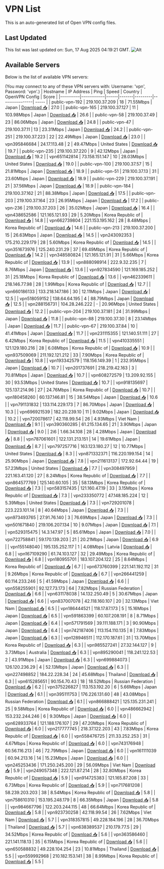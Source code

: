 # VPN List

This is an auto-generated list of Open VPN config files.

## Last Updated

This list was last updated on: Sun, 17 Aug 2025 04:19:21 GMT.
![Alt](https://repobeats.axiom.co/api/embed/186b98318ef1479477931607c1ad7d823f12451f.svg "Repobeats analytics image")

## Available Servers

Below is the list of available VPN servers:

(You may connect to any of these VPN servers with: Username: 'vpn', Password: 'vpn'.)
| Hostname | IP Address | Ping | Speed | Country | OpenVPN Config | Score |
|----------|------------|------|-------|---------|----------------| ----- |
| public-vpn-192 | 219.100.37.209 | 18 | 71.55Mbps | Japan | [Download 📥](./configs/server_0_JP.ovpn) | 27.0 |
| public-vpn-165 | 219.100.37.127 | 11 | 103.98Mbps | Japan | [Download 📥](./configs/server_1_JP.ovpn) | 26.6 |
| public-vpn-58 | 219.100.37.49 | 23 | 86.06Mbps | Japan | [Download 📥](./configs/server_2_JP.ovpn) | 24.8 |
| public-vpn-47 | 219.100.37.11 | 13 | 23.31Mbps | Japan | [Download 📥](./configs/server_3_JP.ovpn) | 24.2 |
| public-vpn-251 | 219.100.37.223 | 22 | 22.49Mbps | Japan | [Download 📥](./configs/server_4_JP.ovpn) | 23.0 |
| vpn395846684 | 24.17.113.48 | 2 | 49.47Mbps | United States | [Download 📥](./configs/server_5_US.ovpn) | 19.7 |
| public-vpn-235 | 219.100.37.220 | 9 | 42.12Mbps | Japan | [Download 📥](./configs/server_6_JP.ovpn) | 19.2 |
| vpn651142814 | 73.158.151.147 | 10 | 28.03Mbps | United States | [Download 📥](./configs/server_7_US.ovpn) | 19.0 |
| public-vpn-100 | 219.100.37.57 | 15 | 21.81Mbps | Japan | [Download 📥](./configs/server_8_JP.ovpn) | 18.9 |
| public-vpn-51 | 219.100.37.13 | 31 | 23.60Mbps | Japan | [Download 📥](./configs/server_9_JP.ovpn) | 18.9 |
| public-vpn-229 | 219.100.37.191 | 21 | 37.56Mbps | Japan | [Download 📥](./configs/server_10_JP.ovpn) | 18.9 |
| public-vpn-184 | 219.100.37.162 | 21 | 88.38Mbps | Japan | [Download 📥](./configs/server_11_JP.ovpn) | 17.5 |
| public-vpn-203 | 219.100.37.164 | 23 | 26.95Mbps | Japan | [Download 📥](./configs/server_12_JP.ovpn) | 17.2 |
| public-vpn-236 | 219.100.37.203 | 26 | 35.02Mbps | Japan | [Download 📥](./configs/server_13_JP.ovpn) | 16.4 |
| vpn438652586 | 121.165.121.93 | 29 | 5.20Mbps | Korea Republic of | [Download 📥](./configs/server_14_KR.ovpn) | 14.8 |
| vpn662739804 | 221.153.195.162 | 28 | 8.48Mbps | Korea Republic of | [Download 📥](./configs/server_15_KR.ovpn) | 14.6 |
| public-vpn-213 | 219.100.37.200 | 15 | 26.63Mbps | Japan | [Download 📥](./configs/server_16_JP.ovpn) | 14.5 |
| vpn243092353 | 175.210.229.179 | 28 | 5.60Mbps | Korea Republic of | [Download 📥](./configs/server_17_KR.ovpn) | 14.5 |
| vpn351673976 | 125.240.231.29 | 37 | 69.49Mbps | Korea Republic of | [Download 📥](./configs/server_18_KR.ovpn) | 14.2 |
| vpn348580824 | 121.165.121.91 | 31 | 5.66Mbps | Korea Republic of | [Download 📥](./configs/server_19_KR.ovpn) | 13.9 |
| vpn888098914 | 222.9.32.235 | 7 | 8.76Mbps | Japan | [Download 📥](./configs/server_20_JP.ovpn) | 13.6 |
| vpn927834590 | 121.169.185.252 | 31 | 25.18Mbps | Korea Republic of | [Download 📥](./configs/server_21_KR.ovpn) | 13.6 |
| vpn462339611 | 218.146.77.98 | 28 | 1.99Mbps | Korea Republic of | [Download 📥](./configs/server_22_KR.ovpn) | 12.7 |
| vpn660186133 | 133.218.147.186 | 30 | 12.11Mbps | Japan | [Download 📥](./configs/server_23_JP.ovpn) | 12.5 |
| vpn518059152 | 138.64.64.195 | 4 | 88.79Mbps | Japan | [Download 📥](./configs/server_24_JP.ovpn) | 12.5 |
| vpn288156731 | 104.28.246.222 | - | 20.96Mbps | United States | [Download 📥](./configs/server_25_US.ovpn) | 12.2 |
| public-vpn-204 | 219.100.37.181 | 24 | 31.99Mbps | Japan | [Download 📥](./configs/server_26_JP.ovpn) | 11.8 |
| public-vpn-88 | 219.100.37.30 | 8 | 23.14Mbps | Japan | [Download 📥](./configs/server_27_JP.ovpn) | 11.7 |
| public-vpn-67 | 219.100.37.84 | 10 | 41.41Mbps | Japan | [Download 📥](./configs/server_28_JP.ovpn) | 11.7 |
| vpn231115355 | 121.140.51.111 | 27 | 6.42Mbps | Korea Republic of | [Download 📥](./configs/server_29_KR.ovpn) | 11.5 |
| vpn410335551 | 121.129.180.216 | 28 | 6.08Mbps | Korea Republic of | [Download 📥](./configs/server_30_KR.ovpn) | 10.9 |
| vpn937509069 | 211.192.121.212 | 33 | 7.90Mbps | Korea Republic of | [Download 📥](./configs/server_31_KR.ovpn) | 10.8 |
| vpn193342579 | 118.156.149.39 | 1 | 232.95Mbps | Japan | [Download 📥](./configs/server_32_JP.ovpn) | 10.7 |
| vpn201737691 | 218.219.42.163 | 3 | 70.81Mbps | Japan | [Download 📥](./configs/server_33_JP.ovpn) | 10.7 |
| vpn608272579 | 13.209.92.155 | 30 | 93.53Mbps | United States | [Download 📥](./configs/server_34_US.ovpn) | 10.7 |
| vpn918135697 | 125.137.214.96 | 27 | 24.76Mbps | Korea Republic of | [Download 📥](./configs/server_35_KR.ovpn) | 10.7 |
| vpn180458260 | 60.137.146.81 | 15 | 38.54Mbps | Japan | [Download 📥](./configs/server_36_JP.ovpn) | 10.6 |
| vpn791131832 | 133.114.229.173 | 7 | 86.70Mbps | Japan | [Download 📥](./configs/server_37_JP.ovpn) | 10.3 |
| vpn696921539 | 182.20.239.10 | 11 | 9.02Mbps | Japan | [Download 📥](./configs/server_38_JP.ovpn) | 10.2 |
| vpn720078617 | 42.118.99.54 | 26 | 4.93Mbps | Viet Nam | [Download 📥](./configs/server_39_VN.ovpn) | 9.1 |
| vpn390360285 | 61.215.134.65 | 21 | 3.90Mbps | Japan | [Download 📥](./configs/server_40_JP.ovpn) | 9.0 |
| 2i6 | 1.66.34.108 | 28 | 4.28Mbps | Japan | [Download 📥](./configs/server_41_JP.ovpn) | 8.8 |
| vpn787061601 | 122.131.213.151 | 14 | 19.61Mbps | Japan | [Download 📥](./configs/server_42_JP.ovpn) | 8.7 |
| vpn797257716 | 163.123.180.27 | 12 | 10.77Mbps | United States | [Download 📥](./configs/server_43_US.ovpn) | 8.3 |
| vpn871332371 | 116.220.199.154 | 14 | 25.90Mbps | Japan | [Download 📥](./configs/server_44_JP.ovpn) | 7.8 |
| vpn211613137 | 172.92.64.44 | 19 | 57.23Mbps | United States | [Download 📥](./configs/server_45_US.ovpn) | 7.7 |
| vpn308497959 | 221.163.41.120 | 27 | 8.24Mbps | Korea Republic of | [Download 📥](./configs/server_46_KR.ovpn) | 7.7 |
| vpn864577769 | 125.140.60.105 | 35 | 58.13Mbps | Korea Republic of | [Download 📥](./configs/server_47_KR.ovpn) | 7.3 |
| vpn583157435 | 121.160.47.19 | 33 | 3.15Mbps | Korea Republic of | [Download 📥](./configs/server_48_KR.ovpn) | 7.3 |
| vpn233350772 | 47.148.185.224 | 12 | 5.39Mbps | United States | [Download 📥](./configs/server_49_US.ovpn) | 7.3 |
| vpn729201078 | 223.223.101.14 | 8 | 40.64Mbps | Japan | [Download 📥](./configs/server_50_JP.ovpn) | 7.3 |
| vpn973493765 | 27.91.76.140 | 3 | 76.69Mbps | Japan | [Download 📥](./configs/server_51_JP.ovpn) | 7.3 |
| vpn501671840 | 219.106.207.134 | 10 | 9.07Mbps | Japan | [Download 📥](./configs/server_52_JP.ovpn) | 7.1 |
| vpn529315475 | 14.3.147.97 | 5 | 85.61Mbps | Japan | [Download 📥](./configs/server_53_JP.ovpn) | 7.0 |
| vpn722758841 | 59.170.139.203 | 21 | 20.21Mbps | Japan | [Download 📥](./configs/server_54_JP.ovpn) | 6.9 |
| vpn155148040 | 195.135.252.117 | 1 | 4.08Mbps | Latvia | [Download 📥](./configs/server_55_LV.ovpn) | 6.8 |
| vpn167109290 | 61.74.103.127 | 32 | 29.49Mbps | Korea Republic of | [Download 📥](./configs/server_56_KR.ovpn) | 6.8 |
| vpn180955701 | 183.107.204.122 | 25 | 8.64Mbps | Korea Republic of | [Download 📥](./configs/server_57_KR.ovpn) | 6.7 |
| vpn673760399 | 221.141.192.112 | 31 | 9.26Mbps | Korea Republic of | [Download 📥](./configs/server_58_KR.ovpn) | 6.7 |
| vpn266441259 | 60.114.233.246 | 5 | 41.59Mbps | Japan | [Download 📥](./configs/server_59_JP.ovpn) | 6.6 |
| vpn558255901 | 92.127.73.173 | 64 | 7.82Mbps | Russian Federation | [Download 📥](./configs/server_60_RU.ovpn) | 6.6 |
| vpn631178038 | 14.132.250.49 | 5 | 30.67Mbps | Japan | [Download 📥](./configs/server_61_JP.ovpn) | 6.6 |
| vpn837007078 | 42.118.160.107 | 20 | 32.13Mbps | Viet Nam | [Download 📥](./configs/server_62_VN.ovpn) | 6.5 |
| vpn186444521 | 118.17.87.173 | 5 | 15.16Mbps | Japan | [Download 📥](./configs/server_63_JP.ovpn) | 6.5 |
| vpn591863399 | 60.107.208.191 | 8 | 8.71Mbps | Japan | [Download 📥](./configs/server_64_JP.ovpn) | 6.4 |
| vpn571791569 | 39.111.188.171 | 3 | 90.90Mbps | Japan | [Download 📥](./configs/server_65_JP.ovpn) | 6.4 |
| vpn742187406 | 113.154.110.135 | 8 | 7.83Mbps | Japan | [Download 📥](./configs/server_66_JP.ovpn) | 6.3 |
| vpn128946511 | 112.170.187.61 | 31 | 13.70Mbps | Korea Republic of | [Download 📥](./configs/server_67_KR.ovpn) | 6.3 |
| vpn985527241 | 27.32.144.127 | 9 | 3.73Mbps | Australia | [Download 📥](./configs/server_68_AU.ovpn) | 6.3 |
| vpn895290041 | 118.241.122.53 | 2 | 43.91Mbps | Japan | [Download 📥](./configs/server_69_JP.ovpn) | 6.3 |
| vpn699884073 | 126.120.236.29 | 4 | 52.13Mbps | Japan | [Download 📥](./configs/server_70_JP.ovpn) | 6.3 |
| vpn227498852 | 184.22.228.34 | 24 | 45.68Mbps | Thailand | [Download 📥](./configs/server_71_TH.ovpn) | 6.3 |
| vpn615285651 | 90.154.70.43 | 18 | 18.52Mbps | Russian Federation | [Download 📥](./configs/server_72_RU.ovpn) | 6.2 |
| vpn375226827 | 113.153.192.20 | 6 | 5.66Mbps | Japan | [Download 📥](./configs/server_73_JP.ovpn) | 6.1 |
| vpn395111753 | 176.226.131.60 | 48 | 43.08Mbps | Russian Federation | [Download 📥](./configs/server_74_RU.ovpn) | 6.1 |
| vpn866888421 | 125.135.231.241 | 25 | 9.58Mbps | Korea Republic of | [Download 📥](./configs/server_75_KR.ovpn) | 6.0 |
| vpn486662942 | 153.232.244.246 | 6 | 9.30Mbps | Japan | [Download 📥](./configs/server_76_JP.ovpn) | 6.0 |
| vpn628933764 | 121.188.176.107 | 29 | 47.20Mbps | Korea Republic of | [Download 📥](./configs/server_77_KR.ovpn) | 6.0 |
| vpn217777745 | 218.37.122.203 | 43 | 7.83Mbps | Korea Republic of | [Download 📥](./configs/server_78_KR.ovpn) | 6.0 |
| vpn558476725 | 211.33.252.253 | 31 | 4.67Mbps | Korea Republic of | [Download 📥](./configs/server_79_KR.ovpn) | 6.0 |
| vpn743176948 | 60.56.116.213 | 46 | 72.79Mbps | Japan | [Download 📥](./configs/server_80_JP.ovpn) | 6.0 |
| vpn161111039 | 60.94.213.16 | 14 | 15.23Mbps | Japan | [Download 📥](./configs/server_81_JP.ovpn) | 6.0 |
| vpn245253436 | 171.250.245.200 | 29 | 56.09Mbps | Viet Nam | [Download 📥](./configs/server_82_VN.ovpn) | 5.9 |
| vpn249057348 | 222.121.87.214 | 28 | 32.80Mbps | Korea Republic of | [Download 📥](./configs/server_83_KR.ovpn) | 5.9 |
| vpn914725383 | 121.165.87.208 | 33 | 6.73Mbps | Korea Republic of | [Download 📥](./configs/server_84_KR.ovpn) | 5.9 |
| vpn717681208 | 58.239.203.203 | 38 | 8.54Mbps | Korea Republic of | [Download 📥](./configs/server_85_KR.ovpn) | 5.8 |
| vpn758610310 | 153.195.248.179 | 8 | 66.35Mbps | Japan | [Download 📥](./configs/server_86_JP.ovpn) | 5.8 |
| vpn984667796 | 122.203.244.115 | 48 | 66.64Mbps | Korea Republic of | [Download 📥](./configs/server_87_KR.ovpn) | 5.8 |
| vpn923730258 | 42.118.99.54 | 26 | 7.62Mbps | Viet Nam | [Download 📥](./configs/server_88_VN.ovpn) | 5.7 |
| vpn318357815 | 49.228.184.196 | 28 | 36.70Mbps | Thailand | [Download 📥](./configs/server_89_TH.ovpn) | 5.7 |
| vpn638389537 | 210.179.77.5 | 29 | 34.52Mbps | Korea Republic of | [Download 📥](./configs/server_90_KR.ovpn) | 5.6 |
| vpn363586460 | 221.141.118.13 | 35 | 6.15Mbps | Korea Republic of | [Download 📥](./configs/server_91_KR.ovpn) | 5.6 |
| vpn650588832 | 49.228.104.254 | 23 | 10.81Mbps | Thailand | [Download 📥](./configs/server_92_TH.ovpn) | 5.5 |
| vpn559992968 | 210.182.153.141 | 38 | 8.99Mbps | Korea Republic of | [Download 📥](./configs/server_93_KR.ovpn) | 5.5 |
